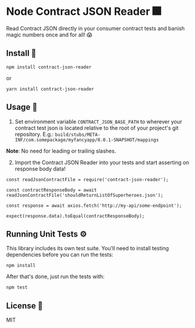 # Node Contract JSON Reader 🎆

Read Contract JSON directly in your consumer contract tests and banish magic numbers once and for all! 😱

## Install 🚚

```$xslt
npm install contract-json-reader
```

or

```$xslt
yarn install contract-json-reader
```

## Usage 🤹

1. Set environment variable ```CONTRACT_JSON_BASE_PATH``` to wherever your contract test json is located relative to the root of your project's git repository. 
E.g.: ```build/stubs/META-INF/com.somepackage/myfancyapp/0.0.1-SNAPSHOT/mappings```

**Note**: No need for leading or trailing slashes.

2. Import the Contract JSON Reader into your tests and start asserting on response body data!
```$xslt
const readJsonContractFile = require('contract-json-reader');

const contractResponseBody = await readJsonContractFile('shouldReturnListOfSuperheroes.json');

const response = await axios.fetch('http://my-api/some-endpoint');

expect(response.data).toEqual(contractResponseBody);
```

## Running Unit Tests ⚙

This library includes its own test suite.
You'll need to install testing dependencies before you can run the tests:
```$xslt
npm install
```

After that's done, just run the tests with:
```$xslt
npm test
```

## License 📃
MIT
